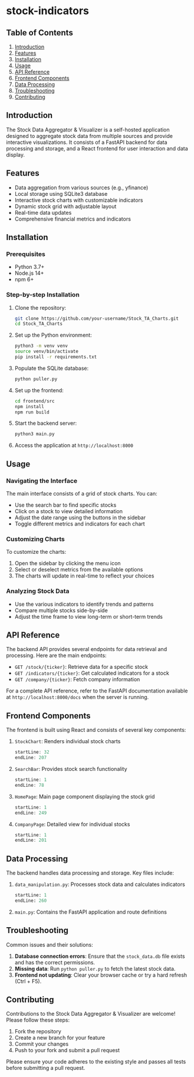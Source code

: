 # stock-indicators

## Table of Contents
1. [Introduction](#introduction)
2. [Features](#features)
3. [Installation](#installation)
4. [Usage](#usage)
5. [API Reference](#api-reference)
6. [Frontend Components](#frontend-components)
7. [Data Processing](#data-processing)
8. [Troubleshooting](#troubleshooting)
9. [Contributing](#contributing)

## Introduction

The Stock Data Aggregator & Visualizer is a self-hosted application designed to aggregate stock data from multiple sources and provide interactive visualizations. It consists of a FastAPI backend for data processing and storage, and a React frontend for user interaction and data display.

## Features

- Data aggregation from various sources (e.g., yfinance)
- Local storage using SQLite3 database
- Interactive stock charts with customizable indicators
- Dynamic stock grid with adjustable layout
- Real-time data updates
- Comprehensive financial metrics and indicators

## Installation

### Prerequisites
- Python 3.7+
- Node.js 14+
- npm 6+

### Step-by-step Installation

1. Clone the repository:
   ```bash
   git clone https://github.com/your-username/Stock_TA_Charts.git
   cd Stock_TA_Charts
   ```

2. Set up the Python environment:
   ```bash
   python3 -m venv venv
   source venv/bin/activate
   pip install -r requirements.txt
   ```

3. Populate the SQLite database:
   ```bash
   python puller.py
   ```

4. Set up the frontend:
   ```bash
   cd frontend/src
   npm install
   npm run build
   ```

5. Start the backend server:
   ```bash
   python3 main.py
   ```

6. Access the application at `http://localhost:8000`

## Usage

### Navigating the Interface

The main interface consists of a grid of stock charts. You can:

- Use the search bar to find specific stocks
- Click on a stock to view detailed information
- Adjust the date range using the buttons in the sidebar
- Toggle different metrics and indicators for each chart

### Customizing Charts

To customize the charts:

1. Open the sidebar by clicking the menu icon
2. Select or deselect metrics from the available options
3. The charts will update in real-time to reflect your choices

### Analyzing Stock Data

- Use the various indicators to identify trends and patterns
- Compare multiple stocks side-by-side
- Adjust the time frame to view long-term or short-term trends

## API Reference

The backend API provides several endpoints for data retrieval and processing. Here are the main endpoints:

- `GET /stock/{ticker}`: Retrieve data for a specific stock
- `GET /indicators/{ticker}`: Get calculated indicators for a stock
- `GET /company/{ticker}`: Fetch company information

For a complete API reference, refer to the FastAPI documentation available at `http://localhost:8000/docs` when the server is running.

## Frontend Components

The frontend is built using React and consists of several key components:

1. `StockChart`: Renders individual stock charts
   ```javascript:frontend/src/components/StockChart.js
   startLine: 32
   endLine: 207
   ```

2. `SearchBar`: Provides stock search functionality
   ```javascript:frontend/src/components/SearchBar.js
   startLine: 1
   endLine: 78
   ```

3. `HomePage`: Main page component displaying the stock grid
   ```javascript:frontend/src/pages/HomePage.js
   startLine: 1
   endLine: 249
   ```

4. `CompanyPage`: Detailed view for individual stocks
   ```javascript:frontend/src/pages/CompanyPage.js
   startLine: 1
   endLine: 201
   ```

## Data Processing

The backend handles data processing and storage. Key files include:

1. `data_manipulation.py`: Processes stock data and calculates indicators
   ```python:backend/data_manipulation.py
   startLine: 1
   endLine: 260
   ```

2. `main.py`: Contains the FastAPI application and route definitions

## Troubleshooting

Common issues and their solutions:

1. **Database connection errors**: Ensure that the `stock_data.db` file exists and has the correct permissions.
2. **Missing data**: Run `python puller.py` to fetch the latest stock data.
3. **Frontend not updating**: Clear your browser cache or try a hard refresh (Ctrl + F5).

## Contributing

Contributions to the Stock Data Aggregator & Visualizer are welcome! Please follow these steps:

1. Fork the repository
2. Create a new branch for your feature
3. Commit your changes
4. Push to your fork and submit a pull request

Please ensure your code adheres to the existing style and passes all tests before submitting a pull request.

